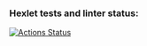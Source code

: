 ### Hexlet tests and linter status:
[![Actions Status](https://github.com/VadimYaskiv/python-project-50/workflows/hexlet-check/badge.svg)](https://github.com/VadimYaskiv/python-project-50/actions)